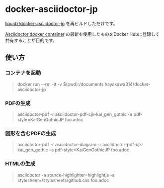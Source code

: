 # docker-asciidoctor-jp

[liquidz/docker-asciidoctor-jp](https://github.com/liquidz/docker-asciidoctor-jp/)
を再ビルドしただけです。

[Asciidoctor docker container](https://hub.docker.com/r/asciidoctor/docker-asciidoctor/)
の最新を使用したものをDocker Hubに登録して共有することが目的です。

## 使い方

### コンテナを起動
> docker run --rm -it -v $(pwd):/documents hayakawa314/docker-asciidoctor-jp

### PDFの生成
> asciidoctor-pdf -r asciidoctor-pdf-cjk-kai_gen_gothic -a pdf-style=KaiGenGothicJP foo.adoc

### 図形を含むPDFの生成
> asciidoctor-pdf -r asciidoctor-diagram -r asciidoctor-pdf-cjk-kai_gen_gothic -a pdf-style=KaiGenGothicJP foo.adoc

### HTMLの生成
> asciidoctor -a source-highlighter=highlightjs -a stylesheet=/stylesheets/github.css foo.adoc

